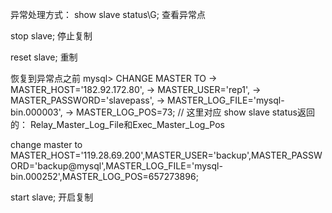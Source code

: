 异常处理方式：
show slave status\G; 查看异常点

stop slave; 停止复制

reset slave; 重制

恢复到异常点之前
mysql> CHANGE MASTER TO
    ->     MASTER_HOST='182.92.172.80',
    ->     MASTER_USER='rep1',
    ->     MASTER_PASSWORD='slavepass',
    ->     MASTER_LOG_FILE='mysql-bin.000003',
    ->     MASTER_LOG_POS=73;
// 这里对应 show slave status返回的： Relay_Master_Log_File和Exec_Master_Log_Pos
	

change master to MASTER_HOST='119.28.69.200',MASTER_USER='backup',MASTER_PASSWORD='backup@mysql',MASTER_LOG_FILE='mysql-bin.000252',MASTER_LOG_POS=657273896;

start slave; 开启复制


